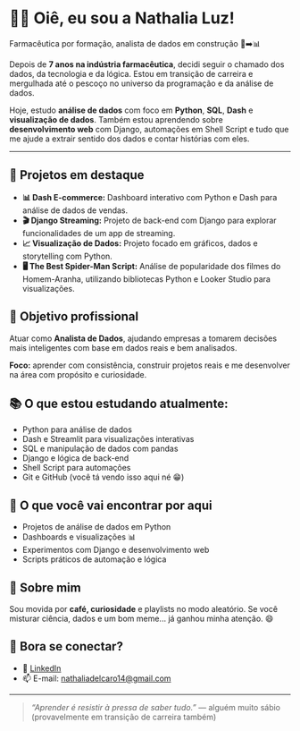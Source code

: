 <h1>👩‍💻 Oiê, eu sou a <strong>Nathalia Luz</strong>!</h1>

<p>Farmacêutica por formação, analista de dados em construção 🧪➡️📊</p>

<p>Depois de <strong>7 anos na indústria farmacêutica</strong>, decidi seguir o chamado dos dados, da tecnologia e da lógica. Estou em transição de carreira e mergulhada até o pescoço no universo da programação e da análise de dados.</p>

<p>Hoje, estudo <strong>análise de dados</strong> com foco em <strong>Python</strong>, <strong>SQL</strong>, <strong>Dash</strong> e <strong>visualização de dados</strong>. Também estou aprendendo sobre <strong>desenvolvimento web</strong> com Django, automações em Shell Script e tudo que me ajude a extrair sentido dos dados e contar histórias com eles.</p>

<hr>

<h2>🚀 Projetos em destaque</h2>

<ul>
  <li><strong>📊 Dash E-commerce:</strong> Dashboard interativo com Python e Dash para análise de dados de vendas.</li>
  <li><strong>🎬 Django Streaming:</strong> Projeto de back-end com Django para explorar funcionalidades de um app de streaming.</li>
  <li><strong>📈 Visualização de Dados:</strong> Projeto focado em gráficos, dados e storytelling com Python.</li>
  <li><strong>🖥️ The Best Spider-Man Script:</strong> Análise de popularidade dos filmes do Homem-Aranha, utilizando bibliotecas Python e Looker Studio para visualizações.</li>
</ul>

<h2>🎯 Objetivo profissional</h2>
<p>Atuar como <strong>Analista de Dados</strong>, ajudando empresas a tomarem decisões mais inteligentes com base em dados reais e bem analisados.</p>
<p><strong>Foco:</strong> aprender com consistência, construir projetos reais e me desenvolver na área com propósito e curiosidade.</p>

<h2>📚 O que estou estudando atualmente:</h2>
<ul>
  <li>Python para análise de dados</li>
  <li>Dash e Streamlit para visualizações interativas</li>
  <li>SQL e manipulação de dados com pandas</li>
  <li>Django e lógica de back-end</li>
  <li>Shell Script para automações</li>
  <li>Git e GitHub (você tá vendo isso aqui né 😁)</li>
</ul>

<h2>🧩 O que você vai encontrar por aqui</h2>
<ul>
  <li>Projetos de análise de dados em Python</li>
  <li>Dashboards e visualizações 📊</li>
  <li>Experimentos com Django e desenvolvimento web</li>
  <li>Scripts práticos de automação e lógica</li>
</ul>

<h2>🌱 Sobre mim</h2>
<p>Sou movida por <strong>café, curiosidade</strong> e playlists no modo aleatório.  
Se você misturar ciência, dados e um bom meme... já ganhou minha atenção. 😄</p>

<h2>🤝 Bora se conectar?</h2>
<ul>
  <li>💼 <a href="https://www.linkedin.com/in/nathalia-l" target="_blank">LinkedIn</a></li>
  <li>📫 E-mail: <a href="mailto:nathaliadelcaro14@gmail.com">nathaliadelcaro14@gmail.com</a></li>
</ul>

<hr>

<blockquote>
  <em>“Aprender é resistir à pressa de saber tudo.”</em> — alguém muito sábio (provavelmente em transição de carreira também)
</blockquote>
